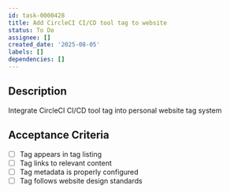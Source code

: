 ```yaml
---
id: task-0000428
title: Add CircleCI CI/CD tool tag to website
status: To Do
assignee: []
created_date: '2025-08-05'
labels: []
dependencies: []
---
```


## Description

Integrate CircleCI CI/CD tool tag into personal website tag system

## Acceptance Criteria

- [ ] Tag appears in tag listing
- [ ] Tag links to relevant content
- [ ] Tag metadata is properly configured
- [ ] Tag follows website design standards
